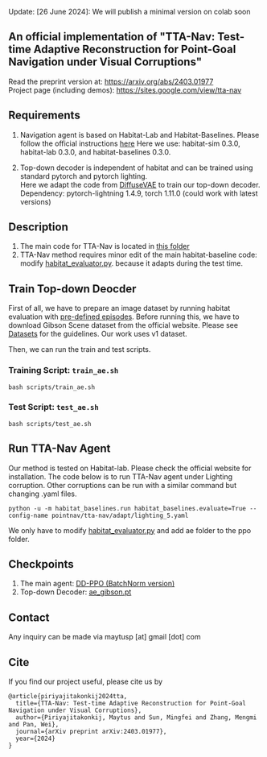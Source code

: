 Update:
[26 June 2024]: We will publish a minimal version on colab soon
## An official implementation of "TTA-Nav: Test-time Adaptive Reconstruction for Point-Goal Navigation under Visual Corruptions"
Read the preprint version at: https://arxiv.org/abs/2403.01977 \
Project page (including demos): https://sites.google.com/view/tta-nav


## Requirements
1. Navigation agent is based on Habitat-Lab and Habitat-Baselines. Please follow the official instructions [here](https://github.com/facebookresearch/habitat-lab)
  Here we use: habitat-sim 0.3.0, habitat-lab 0.3.0, and habitat-baselines 0.3.0.

2. Top-down decoder is independent of habitat and can be trained using standard pytorch and pytorch lighting. \
   Here we adapt the code from [DiffuseVAE](https://github.com/kpandey008/DiffuseVAE) to train our top-down decoder.
   Dependency: pytorch-lightning 1.4.9, torch 1.11.0 (could work with latest versions)

## Description
1. The main code for TTA-Nav is located in [this folder](https://github.com/maytusp/tta-nav/tree/main/habitat-lab/habitat-baselines/habitat_baselines/rl/ppo/ae)
2. TTA-Nav method requires minor edit of the main habitat-baseline code: modify [habitat_evaluator.py](https://github.com/maytusp/tta-nav/blob/main/habitat-lab/habitat-baselines/habitat_baselines/rl/ppo/habitat_evaluator.py).
because it adapts during the test time.


## Train Top-down Deocder
First of all, we have to prepare an image dataset by running habitat evaluation with [pre-defined episodes](https://github.com/maytusp/tta-nav/tree/main/habitat-lab/data/datasets/gibson_collect_obs/v1/val).
Before running this, we have to download Gibson Scene dataset from the official website. Please see [Datasets](https://github.com/facebookresearch/habitat-lab/blob/main/DATASETS.md) for the guidelines.
Our work uses v1 dataset.

Then, we can run the train and test scripts.

### Training Script: `train_ae.sh`

```
bash scripts/train_ae.sh
```

### Test Script: `test_ae.sh`

```
bash scripts/test_ae.sh
```

## Run TTA-Nav Agent
Our method is tested on Habitat-lab. Please check the official website for installation.
The code below is to run TTA-Nav agent under Lighting corruption. Other corruptions can be run with a similar command but changing .yaml files.
```
python -u -m habitat_baselines.run habitat_baselines.evaluate=True --config-name pointnav/tta-nav/adapt/lighting_5.yaml
```

We only have to modify [habitat_evaluator.py](https://github.com/maytusp/tta-nav/blob/main/habitat-lab/habitat-baselines/habitat_baselines/rl/ppo/habitat_evaluator.py) and add ae folder to the ppo folder.

## Checkpoints
1. The main agent: [DD-PPO (BatchNorm version)](https://drive.google.com/file/d/10CBT_N6vXyw_g8I0uG5pIRvlb9UgDFwy/view?usp=share_link)
2. Top-down Decoder: [ae_gibson.pt](https://drive.google.com/file/d/1YBVLmCUJ8UmJafGzh3kovenudGcUlCKH/view?usp=share_link)

## Contact
Any inquiry can be made via maytusp [at] gmail [dot] com

## Cite
If you find our project useful, please cite us by
```
@article{piriyajitakonkij2024tta,
  title={TTA-Nav: Test-time Adaptive Reconstruction for Point-Goal Navigation under Visual Corruptions},
  author={Piriyajitakonkij, Maytus and Sun, Mingfei and Zhang, Mengmi and Pan, Wei},
  journal={arXiv preprint arXiv:2403.01977},
  year={2024}
}
```
